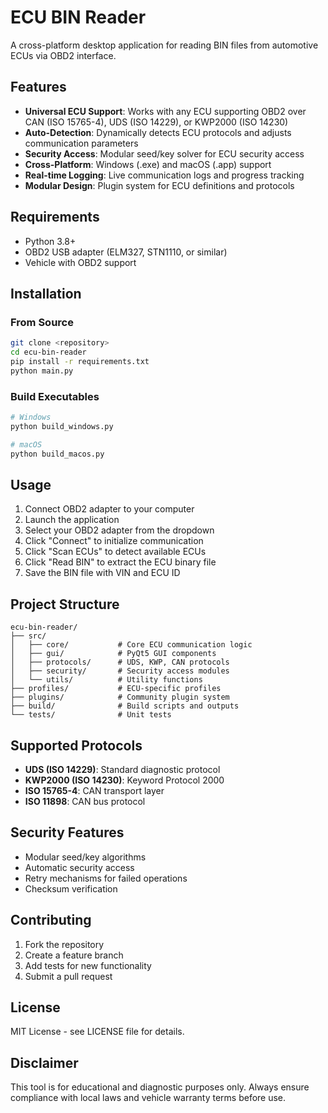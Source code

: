 # ECU BIN Reader

A cross-platform desktop application for reading BIN files from automotive ECUs via OBD2 interface.

## Features

- **Universal ECU Support**: Works with any ECU supporting OBD2 over CAN (ISO 15765-4), UDS (ISO 14229), or KWP2000 (ISO 14230)
- **Auto-Detection**: Dynamically detects ECU protocols and adjusts communication parameters
- **Security Access**: Modular seed/key solver for ECU security access
- **Cross-Platform**: Windows (.exe) and macOS (.app) support
- **Real-time Logging**: Live communication logs and progress tracking
- **Modular Design**: Plugin system for ECU definitions and protocols

## Requirements

- Python 3.8+
- OBD2 USB adapter (ELM327, STN1110, or similar)
- Vehicle with OBD2 support

## Installation

### From Source
```bash
git clone <repository>
cd ecu-bin-reader
pip install -r requirements.txt
python main.py
```

### Build Executables
```bash
# Windows
python build_windows.py

# macOS
python build_macos.py
```

## Usage

1. Connect OBD2 adapter to your computer
2. Launch the application
3. Select your OBD2 adapter from the dropdown
4. Click "Connect" to initialize communication
5. Click "Scan ECUs" to detect available ECUs
6. Click "Read BIN" to extract the ECU binary file
7. Save the BIN file with VIN and ECU ID

## Project Structure

```
ecu-bin-reader/
├── src/
│   ├── core/           # Core ECU communication logic
│   ├── gui/            # PyQt5 GUI components
│   ├── protocols/      # UDS, KWP, CAN protocols
│   ├── security/       # Security access modules
│   └── utils/          # Utility functions
├── profiles/           # ECU-specific profiles
├── plugins/            # Community plugin system
├── build/              # Build scripts and outputs
└── tests/              # Unit tests
```

## Supported Protocols

- **UDS (ISO 14229)**: Standard diagnostic protocol
- **KWP2000 (ISO 14230)**: Keyword Protocol 2000
- **ISO 15765-4**: CAN transport layer
- **ISO 11898**: CAN bus protocol

## Security Features

- Modular seed/key algorithms
- Automatic security access
- Retry mechanisms for failed operations
- Checksum verification

## Contributing

1. Fork the repository
2. Create a feature branch
3. Add tests for new functionality
4. Submit a pull request

## License

MIT License - see LICENSE file for details.

## Disclaimer

This tool is for educational and diagnostic purposes only. Always ensure compliance with local laws and vehicle warranty terms before use. 